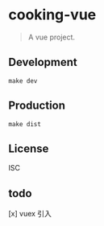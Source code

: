 # cooking-vue
> A vue project.

## Development

```shell
make dev
```

## Production
```
make dist
```

## License
ISC


## todo


[x] vuex 引入
